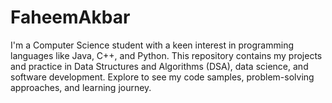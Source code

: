 # FaheemAkbar
I'm a Computer Science student with a keen interest in programming languages like Java, C++, and Python. This repository contains my projects and practice in Data Structures and Algorithms (DSA), data science, and software development. Explore to see my code samples, problem-solving approaches, and learning journey.
